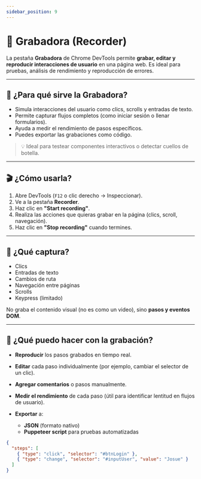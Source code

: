 ```yaml
---
sidebar_position: 9
---
```


# 🎥 Grabadora (Recorder)

La pestaña **Grabadora** de Chrome DevTools permite **grabar, editar y reproducir interacciones de usuario** en una página web. Es ideal para pruebas, análisis de rendimiento y reproducción de errores.

---

## 🧭 ¿Para qué sirve la Grabadora?

- Simula interacciones del usuario como clics, scrolls y entradas de texto.
- Permite capturar flujos completos (como iniciar sesión o llenar formularios).
- Ayuda a medir el rendimiento de pasos específicos.
- Puedes exportar las grabaciones como código.

> 💡 Ideal para testear componentes interactivos o detectar cuellos de botella.

---

## 🎬 ¿Cómo usarla?

1. Abre DevTools (`F12` o clic derecho → Inspeccionar).
2. Ve a la pestaña **Recorder**.
3. Haz clic en **"Start recording"**.
4. Realiza las acciones que quieras grabar en la página (clics, scroll, navegación).
5. Haz clic en **"Stop recording"** cuando termines.

---

## 🧱 ¿Qué captura?

- Clics
- Entradas de texto
- Cambios de ruta
- Navegación entre páginas
- Scrolls
- Keypress (limitado)
  
No graba el contenido visual (no es como un video), sino **pasos y eventos DOM**.

---

## 🔎 ¿Qué puedo hacer con la grabación?

- **Reproducir** los pasos grabados en tiempo real.
- **Editar** cada paso individualmente (por ejemplo, cambiar el selector de un clic).
- **Agregar comentarios** o pasos manualmente.
- **Medir el rendimiento** de cada paso (útil para identificar lentitud en flujos de usuario).
- **Exportar** a:

  - **JSON** (formato nativo)
  - **Puppeteer script** para pruebas automatizadas

```json
{
  "steps": [
    { "type": "click", "selector": "#btnLogin" },
    { "type": "change", "selector": "#inputUser", "value": "Josue" }
  ]
}
